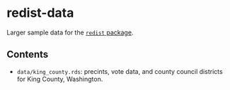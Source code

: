 # **redist-data**

Larger sample data for the [`redist` package](http://kosukeimai.github.io/redist/).

## Contents
* `data/king_county.rds`: precints, vote data, and county council districts for
  King County, Washington.


